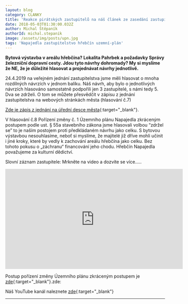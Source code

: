 ```yaml
---
layout: blog
category: CLANKY
title: 'Reakce pirátských zastupitelů na náš článek ze zasedání zastupitelstva 24.4.2019'
date: 2018-05-03T01:30:00.032Z
author: Michal Štěpaník
authorId: michal.stepanik
image: /assets/img/posts/upn.jpg
tags: 'Napajedla zastupitelstvo hřebčín uzemní-plán'
---
```

**Bytová výstavba v areálu hřebčína? Lokalita Pahrbek a požadavky Správy železniční dopravní cesty. Jdou tyto návrhy dohromady? My si myslíme že NE, že je důležité hlasovat a projednávat návrhy jednotlivě.**

24.4.2019 na veřejném jednání zastupitelstva jsme měli hlasovat o mnoha rozdílných návrzích v jednom balíku. Náš návrh, aby bylo o jednotlivých návrzích hlasováno samostatně podpořili jen 3 zastupitelé, s námi tedy 5. Dva se zdrželi. O tom se můžete přesvědčit v zápisu z jednání zastupitelstva na webových stránkách města (hlasování č.7)

[Zde je zápis z jednání na úřední desce města](https://www.napajedla.cz/urednideska/1644/ZM%20%C4%8D._04%20dne%2024.04.2019.pdf){:target="_blank"}.


V hlasování č.8 Pořízení změny č. 1 Územního plánu Napajedla zkráceným postupem podle ust. § 55a stavebního zákona jsme hlasovali volbou “zdržel se” to je naším postojem proti předkládaném návrhu jako celku.
S bytovou výstavbou nesouhlasíme, neboť si myslíme, že majitelé již dříve mohli učinit i jiné kroky, které by vedly k zachování areálu hřebčína jako celku. Bez tohoto pokusu o „záchranu“ financování jeho chodu. Hřebčín Napajedla považujeme za kulturní dědictví.

Slovní záznam zastupitele: 
Mrkněte na video a dozvíte se více.....

<iframe width="560" height="315" src="https://www.youtube.com/embed/He1OBnI4pWk" frameborder="0" allow="accelerometer; autoplay; encrypted-media; gyroscope; picture-in-picture" allowfullscreen></iframe>


Postup pořízení změny Územního plánu zkráceným postupem je [zde](https://drive.google.com/file/d/1U_XP3olt4RVn3_i-EeiNIkU3DMStZn6R/view?usp=sharing){:target="_blank"}.zde: 

Náš YouTube kanál naleznete [zde](https://www.youtube.com/channel/UCgoN2Mo3r-xe0iO6N5HRWHA){:target="_blank"}















---
